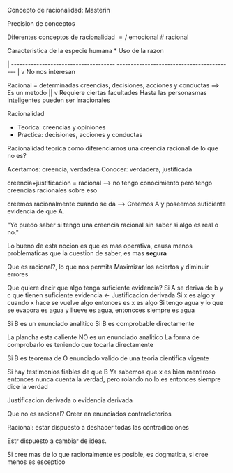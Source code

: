
Concepto de racionalidad: Masterin

Precision de conceptos

Diferentes conceptos de racionalidad $=/$ emocional # racional

Caracteristica de la especie humana
	* Uso de la razon

| -------------------------------------    ------------------------------------------ |
																v
													No nos interesan

Racional = determinadas creencias, decisiones, acciones y conductas ==> Es un metodo
																																		||
																																		v
																																Requiere ciertas facultades
Hasta las personasmas inteligentes pueden ser irracionales

Racionalidad 
- Teorica: creencias y opiniones
- Practica: decisiones, acciones y conductas

Racionalidad teorica
como diferenciamos una creencia racional de lo que no es?


Acertamos: creencia, verdadera
Conocer: verdadera, justificada

creencia+justificacion = racional --> no tengo conocimiento pero tengo creencias racionales sobre eso

creemos racionalmente cuando se da --> Creemos A y poseemos suficiente evidencia de que A.

"Yo puedo saber si tengo una creencia racional sin saber si algo es real o no."

Lo bueno de esta nocion es que es mas operativa, causa menos problematicas que la cuestion de saber, es mas **segura**

Que es racional?, lo que nos permita Maximizar los aciertos y diminuir errores


Que quiere decir que algo tenga suficiente evidencia?
Si A se deriva de b y c que tienen suficiente evidencia <- Justificacion derivada
	Si x es algo y cuando x hace se vuelve algo entonces es x es algo
	Si tengo agua y lo que se evapora es agua y llueve es agua, entoncces siempre es agua

Si B es un enunciado analitico
Si B es comprobable directamente

La plancha esta caliente
	NO es un enunciado analitico
	La forma de comprobarlo es teniendo que tocarla directamente


Si B es teorema de  O enunciado valido de una teoria cientifica vigente

Si hay testimonios fiables de que B
	Ya sabemos que x es bien mentiroso entonces nunca cuenta la verdad, pero rolando no lo es entonces siempre dice la verdad

Justificacion derivada o evidencia derivada

Que no es racional?
Creer en enunciados contradictorios

Racional: estar dispuesto a deshacer todas las contradicciones

Estr dispuesto a cambiar de ideas.

Si cree mas de lo que racionalmente es posible, es dogmatica, si cree menos es esceptico
